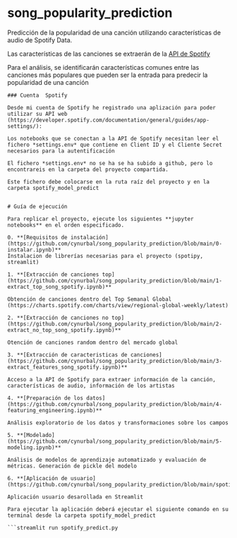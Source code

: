 # song_popularity_prediction

Predicción de la popularidad de una canción utilizando características de audio de Spotify Data.

Las características de las canciones se extraerán de la [API de Spotify](https://developer.spotify.com/documentation/web-api/)

Para el análisis, se identificarán características comunes entre las canciones más populares que pueden ser la entrada para predecir la popularidad de una canción


```
### Cuenta  Spotify

Desde mi cuenta de Spotify he registrado una aplización para poder utilizar su API web (https://developer.spotify.com/documentation/general/guides/app-settings/):

Los notebooks que se conectan a la API de Spotify necesitan leer el fichero *settings.env* que contiene en Client ID y el Cliente Secret necesarios para la autentificación

El fichero *settings.env* no se ha se ha subido a github, pero lo encontrareis en la carpeta del proyecto compartida. 

Este fichero debe colocarse en la ruta raíz del proyecto y en la carpeta spotify_model_predict


# Guía de ejecución

Para replicar el proyecto, ejecute los siguientes **jupyter notebooks** en el orden especificado.

0. **[Requisitos de instalación](https://github.com/cynurbal/song_popularity_prediction/blob/main/0-instalar.ipynb)**
Instalacion de librerías necesarias para el proyecto (spotipy, streamlit)

1. **[Extracción de canciones top](https://github.com/cynurbal/song_popularity_prediction/blob/main/1-extract_top_song_spotify.ipynb)**

Obtención de canciones dentro del Top Semanal Global (https://charts.spotify.com/charts/view/regional-global-weekly/latest)

2. **[Extracción de canciones no top](https://github.com/cynurbal/song_popularity_prediction/blob/main/2-extract_no_top_song_spotify.ipynb)**

Otención de canciones random dentro del mercado global

3. **[Extracción de caracteristicas de canciones](https://github.com/cynurbal/song_popularity_prediction/blob/main/3-extract_features_song_spotify.ipynb)**

Acceso a la API de Spotify para extraer información de la canción, características de audio, información de los artistas

4. **[Preparación de los datos](https://github.com/cynurbal/song_popularity_prediction/blob/main/4-featuring_engineering.ipynb)**

Análisis exploratorio de los datos y transformaciones sobre los campos

5. **[Modelado](https://github.com/cynurbal/song_popularity_prediction/blob/main/5-modeling.ipynb)**

Análisis de modelos de aprendizaje automatizado y evaluación de métricas. Generación de pickle del modelo

6. **[Aplicación de usuario](https://github.com/cynurbal/song_popularity_prediction/blob/main/spotify_model_predict/spotify_predict.py)**

Aplicación usuario desarollada en Streamlit

Para ejecutar la aplicación deberá ejecutar el siguiente comando en su terminal desde la carpeta spotify_model_predict

```streamlit run spotify_predict.py
